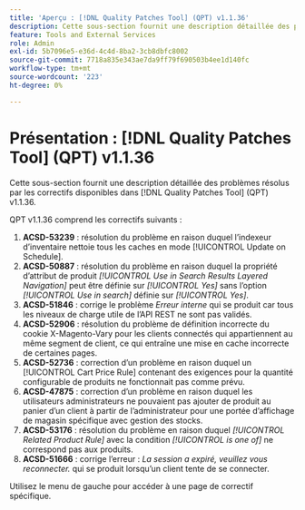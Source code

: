 ```yaml
---
title: 'Aperçu : [!DNL Quality Patches Tool] (QPT) v1.1.36'
description: Cette sous-section fournit une description détaillée des problèmes résolus par les correctifs disponibles dans [!DNL Quality Patches Tool] (QPT) v1.1.36.
feature: Tools and External Services
role: Admin
exl-id: 5b7096e5-e36d-4c4d-8ba2-3cb8dbfc8002
source-git-commit: 7718a835e343ae7da9ff79f690503b4ee1d140fc
workflow-type: tm+mt
source-wordcount: '223'
ht-degree: 0%

---
```


# Présentation : [!DNL Quality Patches Tool] (QPT) v1.1.36

Cette sous-section fournit une description détaillée des problèmes résolus par les correctifs disponibles dans [!DNL Quality Patches Tool] (QPT) v1.1.36.

QPT v1.1.36 comprend les correctifs suivants :

1. **ACSD-53239** : résolution du problème en raison duquel l’indexeur d’inventaire nettoie tous les caches en mode [!UICONTROL Update on Schedule].
1. **ACSD-50887** : résolution du problème en raison duquel la propriété d’attribut de produit *[!UICONTROL Use in Search Results Layered Navigation]* peut être définie sur *[!UICONTROL Yes]* sans l’option *[!UICONTROL Use in search]* définie sur *[!UICONTROL Yes]*.
1. **ACSD-51846** : corrige le problème *Erreur interne* qui se produit car tous les niveaux de charge utile de l’API REST ne sont pas validés.
1. **ACSD-52906** : résolution du problème de définition incorrecte du cookie X-Magento-Vary pour les clients connectés qui appartiennent au même segment de client, ce qui entraîne une mise en cache incorrecte de certaines pages.
1. **ACSD-52736** : correction d’un problème en raison duquel un [!UICONTROL Cart Price Rule] contenant des exigences pour la quantité configurable de produits ne fonctionnait pas comme prévu.
1. **ACSD-47875** : correction d’un problème en raison duquel les utilisateurs administrateurs ne pouvaient pas ajouter de produit au panier d’un client à partir de l’administrateur pour une portée d’affichage de magasin spécifique avec gestion des stocks.
1. **ACSD-53176** : résolution du problème en raison duquel *[!UICONTROL Related Product Rule]* avec la condition *[!UICONTROL is one of]* ne correspond pas aux produits.
1. **ACSD-51666** : corrige l’erreur : *La session a expiré, veuillez vous reconnecter.* qui se produit lorsqu’un client tente de se connecter.

Utilisez le menu de gauche pour accéder à une page de correctif spécifique.
